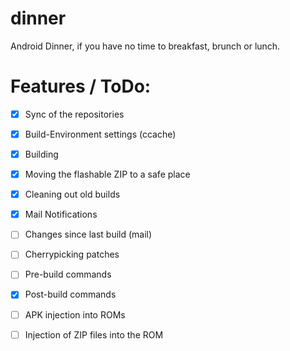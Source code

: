 dinner
======

Android Dinner, if you have no time to breakfast, brunch or lunch.


Features / ToDo:
================
- [x] Sync of the repositories
- [x] Build-Environment settings (ccache)
- [x] Building
- [x] Moving the flashable ZIP to a safe place
- [x] Cleaning out old builds
- [x] Mail Notifications
- [ ] Changes since last build (mail)
- [ ] Cherrypicking patches
- [ ] Pre-build commands
- [x] Post-build commands
- [ ] APK injection into ROMs
- [ ] Injection of ZIP files into the ROM
 
